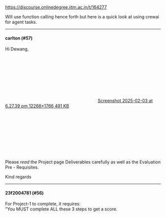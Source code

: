 https://discourse.onlinedegree.iitm.ac.in/t/164277

Will use function calling hence forth but here is a quick look at using crewai for agent tasks.</p><hr>

<h4>carlton (#57)</h4>
<p>Hi Dewang,</p>
<p><div class="lightbox-wrapper"><a class="lightbox" data-download-href="/uploads/short-url/kUeQpf8MMOL4Iezh7zL7bTgwg5M.png?dl=1" href="https://europe1.discourse-cdn.com/flex013/uploads/iitm/original/3X/9/2/9286f3dcf5984d514cf6a40996bd5040f5d9c306.png" rel="noopener nofollow ugc" title="Screenshot 2025-02-03 at 6.27.39 pm 1"><div class="meta"><svg aria-hidden="true" class="fa d-icon d-icon-far-image svg-icon"><use href="#far-image"></use></svg><span class="filename">Screenshot 2025-02-03 at 6.27.39 pm 1</span><span class="informations">2268×1766 491 KB</span><svg aria-hidden="true" class="fa d-icon d-icon-discourse-expand svg-icon"><use href="#discourse-expand"></use></svg></div></a></div></p>
<p>Please <em>read</em> the Project page Deliverables carefully as well as the Evaluation Pre - Requisites.</p>
<p>Kind regards</p><hr>

<h4>23f2004781 (#56)</h4>
<p>For Project-1 to complete, it requires:<br/>
"You MUST complete ALL these 3 steps to get a score.